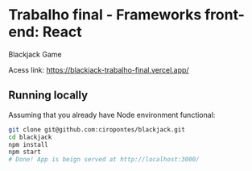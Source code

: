 # Trabalho final - Frameworks front-end: React

Blackjack Game

Acess link: https://blackjack-trabalho-final.vercel.app/

## Running locally

Assuming that you already have Node environment functional:
```sh
git clone git@github.com:ciropontes/blackjack.git
cd blackjack
npm install
npm start
# Done! App is beign served at http://localhost:3000/
```


